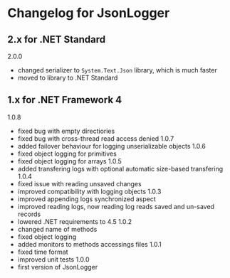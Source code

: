﻿# Changelog for JsonLogger

## 2.x for .NET Standard
2.0.0
- changed serializer to `System.Text.Json` library, which is much faster
- moved to library to .NET Standard

## 1.x for .NET Framework 4
1.0.8
- fixed bug with empty directiories
- fixed bug with cross-thread read access denied
1.0.7
- added failover behaviour for logging unserializable objects
1.0.6
- fixed object logging for primitives
- fixed object logging for arrays
1.0.5
- added transfering logs with optional automatic size-based transfering
1.0.4
- fixed issue with reading unsaved changes
- improved compatibility with logging objects
1.0.3
- improved appending logs synchronized aspect
- improved reading logs, now reading log reads saved and un-saved records
- lowered .NET requirements to 4.5
1.0.2
- changed name of methods
- fixed object logging
- added monitors to methods accessings files
1.0.1
- fixed time format
- improved unit tests
1.0.0
- first version of JsonLogger